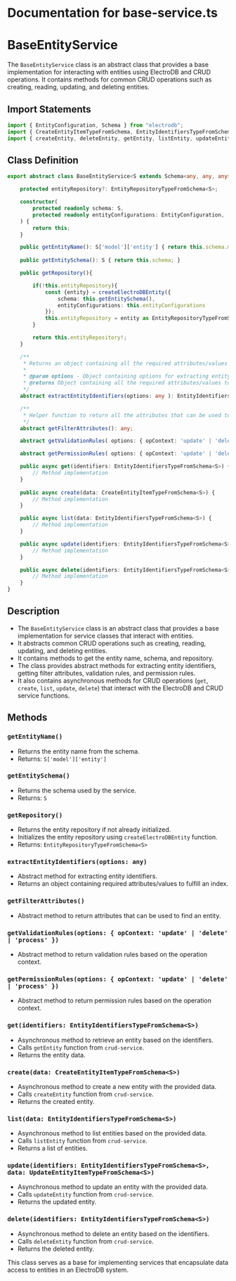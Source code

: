 # Documentation for base-service.ts

# BaseEntityService

The `BaseEntityService` class is an abstract class that provides a base implementation for interacting with entities using ElectroDB and CRUD operations. It contains methods for common CRUD operations such as creating, reading, updating, and deleting entities.

## Import Statements
```typescript
import { EntityConfiguration, Schema } from "electrodb";
import { CreateEntityItemTypeFromSchema, EntityIdentifiersTypeFromSchema, EntityTypeFromSchema as EntityRepositoryTypeFromSchema, UpdateEntityItemTypeFromSchema, createElectroDBEntity } from "./base-entity";
import { createEntity, deleteEntity, getEntity, listEntity, updateEntity } from "./crud-service";
```

## Class Definition
```typescript
export abstract class BaseEntityService<S extends Schema<any, any, any>> {

    protected entityRepository?: EntityRepositoryTypeFromSchema<S>;

    constructor(
        protected readonly schema: S,
        protected readonly entityConfigurations: EntityConfiguration,
    ) {
        return this;
    }

    public getEntityName(): S['model']['entity'] { return this.schema.model.entity; }
    
    public getEntitySchema(): S { return this.schema; }

    public getRepository(){

        if(!this.entityRepository){
            const {entity} = createElectroDBEntity({ 
                schema: this.getEntitySchema(), 
                entityConfigurations: this.entityConfigurations 
            });
            this.entityRepository = entity as EntityRepositoryTypeFromSchema<S>;
        }

        return this.entityRepository!;
    }

    /**
     * Returns an object containing all the required attributes/values to fulfill an index.
     *
     * @param options - Object containing options for extracting entity identifiers.
     * @returns Object containing all the required attributes/values to fulfill an index.
     */
    abstract extractEntityIdentifiers(options: any ): EntityIdentifiersTypeFromSchema<S>;

    /**
     * Helper function to return all the attributes that can be used to find an entity.
     */
    abstract getFilterAttributes(): any;

    abstract getValidationRules( options: { opContext: 'update' | 'delete' | 'process' } ): any;

    abstract getPermissionRules( options: { opContext: 'update' | 'delete' | 'process' } ): any;

    public async get(identifiers: EntityIdentifiersTypeFromSchema<S>) {
        // Method implementation
    }
    
    public async create(data: CreateEntityItemTypeFromSchema<S>) {
        // Method implementation
    }

    public async list(data: EntityIdentifiersTypeFromSchema<S>) {
        // Method implementation
    }

    public async update(identifiers: EntityIdentifiersTypeFromSchema<S>, data: UpdateEntityItemTypeFromSchema<S>) {
        // Method implementation
    }

    public async delete(identifiers: EntityIdentifiersTypeFromSchema<S>) {
        // Method implementation
    }
}
```

## Description
- The `BaseEntityService` class is an abstract class that provides a base implementation for service classes that interact with entities.
- It abstracts common CRUD operations such as creating, reading, updating, and deleting entities.
- It contains methods to get the entity name, schema, and repository.
- The class provides abstract methods for extracting entity identifiers, getting filter attributes, validation rules, and permission rules.
- It also contains asynchronous methods for CRUD operations (`get`, `create`, `list`, `update`, `delete`) that interact with the ElectroDB and CRUD service functions.

## Methods

### `getEntityName()`
- Returns the entity name from the schema.
- Returns: `S['model']['entity']`

### `getEntitySchema()`
- Returns the schema used by the service.
- Returns: `S`

### `getRepository()`
- Returns the entity repository if not already initialized.
- Initializes the entity repository using `createElectroDBEntity` function.
- Returns: `EntityRepositoryTypeFromSchema<S>`

### `extractEntityIdentifiers(options: any)`
- Abstract method for extracting entity identifiers.
- Returns an object containing required attributes/values to fulfill an index.

### `getFilterAttributes()`
- Abstract method to return attributes that can be used to find an entity.

### `getValidationRules(options: { opContext: 'update' | 'delete' | 'process' })`
- Abstract method to return validation rules based on the operation context.

### `getPermissionRules(options: { opContext: 'update' | 'delete' | 'process' })`
- Abstract method to return permission rules based on the operation context.

### `get(identifiers: EntityIdentifiersTypeFromSchema<S>)`
- Asynchronous method to retrieve an entity based on the identifiers.
- Calls `getEntity` function from `crud-service`.
- Returns the entity data.

### `create(data: CreateEntityItemTypeFromSchema<S>)`
- Asynchronous method to create a new entity with the provided data.
- Calls `createEntity` function from `crud-service`.
- Returns the created entity.

### `list(data: EntityIdentifiersTypeFromSchema<S>)`
- Asynchronous method to list entities based on the provided data.
- Calls `listEntity` function from `crud-service`.
- Returns a list of entities.

### `update(identifiers: EntityIdentifiersTypeFromSchema<S>, data: UpdateEntityItemTypeFromSchema<S>)`
- Asynchronous method to update an entity with the provided data.
- Calls `updateEntity` function from `crud-service`.
- Returns the updated entity.

### `delete(identifiers: EntityIdentifiersTypeFromSchema<S>)`
- Asynchronous method to delete an entity based on the identifiers.
- Calls `deleteEntity` function from `crud-service`.
- Returns the deleted entity.

This class serves as a base for implementing services that encapsulate data access to entities in an ElectroDB system.